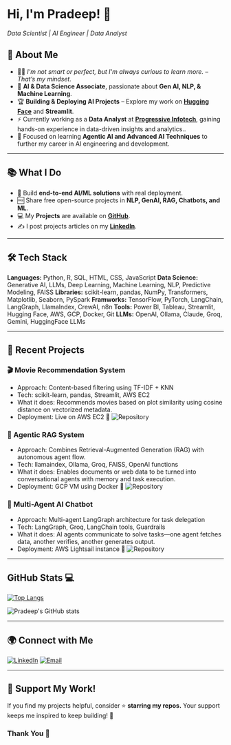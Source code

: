 # Hi, I'm Pradeep! 👋
*Data Scientist | AI Engineer | Data Analyst*

## 🚀 About Me

- 👨‍💻 *I'm not smart or perfect, but I'm always curious to learn more. – That’s my mindset.*
- 🎯 **AI & Data Science Associate**, passionate about **Gen AI, NLP, & Machine Learning**.
- 🏆 **Building & Deploying AI Projects** – Explore my work on **[Hugging Face](https://huggingface.co/PradeepBodhi)** and **Streamlit**.  
- ⚡ Currently working as a **Data Analyst** at **[Progressive Infotech](https://www.progressive.in)**, gaining hands-on experience in data-driven insights and analytics..  
- 🌱 Focused on learning **Agentic AI and Advanced AI Techniques**  to further my career in AI engineering and development.
  

---

## 📚 What I Do

- 🧠 Build **end-to-end AI/ML solutions** with real deployment.
- 🆓 Share free open-source projects in **NLP, GenAI, RAG, Chatbots, and ML**.
- 💻 My **Projects** are available on **[GitHub](https://github.com/bodhipradeep?tab=repositories)**.
- ✍️ I post projects articles on my **[LinkedIn](https://www.linkedin.com/in/bodhi-pradeep/)**.

---

## 🛠️ Tech Stack
**Languages:** Python, R, SQL, HTML, CSS, JavaScript
**Data Science:** Generative AI, LLMs, Deep Learning, Machine Learning, NLP, Predictive Modeling, FAISS 
**Libraries:** scikit-learn, pandas, NumPy, Transformers, Matplotlib, Seaborn, PySpark
**Framworks:** TensorFlow, PyTorch, LangChain, LangGraph, LlamaIndex, CrewAI, n8n 
**Tools:** Power BI, Tableau, Streamlit, Hugging Face, AWS, GCP, Docker, Git 
**LLMs:** OpenAI, Ollama, Claude, Groq, Gemini, HuggingFace LLMs

---

## 🚧 Recent Projects

### 🎬 Movie Recommendation System
- Approach: Content-based filtering using TF-IDF + KNN
- Tech: scikit-learn, pandas, Streamlit, AWS EC2
- What it does: Recommends movies based on plot similarity using cosine distance on vectorized metadata.
- Deployment: Live on AWS EC2
🔗 ![Repository](https://github.com/bodhipradeep/Movie_Rec_Content_base)

### 🧠 Agentic RAG System
- Approach: Combines Retrieval-Augmented Generation (RAG) with autonomous agent flow.
- Tech: llamaindex, Ollama, Groq, FAISS, OpenAI functions
- What it does: Enables documents or web data to be turned into conversational agents with memory and task execution.
- Deployment: GCP VM using Docker
🔗 ![Repository](https://github.com/bodhipradeep/Agentic-RAG-LlamaIndex)

### 🤖 Multi-Agent AI Chatbot
- Approach: Multi-agent LangGraph architecture for task delegation
- Tech: LangGraph, Groq, LangChain tools, Guardrails
- What it does: AI agents communicate to solve tasks—one agent fetches data, another verifies, another generates output.
- Deployment: AWS Lightsail instance
🔗 ![Repository](https://github.com/bodhipradeep/Langgraph/tree/main/Multi-Agent-Chatbot)
  
---

## GitHub Stats 💻
  
[![Top Langs](https://github-readme-stats.vercel.app/api/top-langs/?username=pradeep-kumar8&layout=compact&theme=radical)](https://github.com/anuraghazra/github-readme-stats)

![Pradeep's GitHub stats](https://github-readme-stats.vercel.app/api?username=pradeep-kumar8&show_icons=true&theme=radical)

---
## 🌍 Connect with Me

[![LinkedIn](https://skillicons.dev/icons?i=linkedin)](https://www.linkedin.com/in/pradeep-kumar8/) 
[![Email](https://skillicons.dev/icons?i=gmail)](mailto:pradeep.kmr.pro@gmail.com)
 
---
## 💖 Support My Work!

If you find my projects helpful, consider ⭐️ **starring my repos.**
Your support keeps me inspired to keep building! 🚀

### Thank You 🙏
